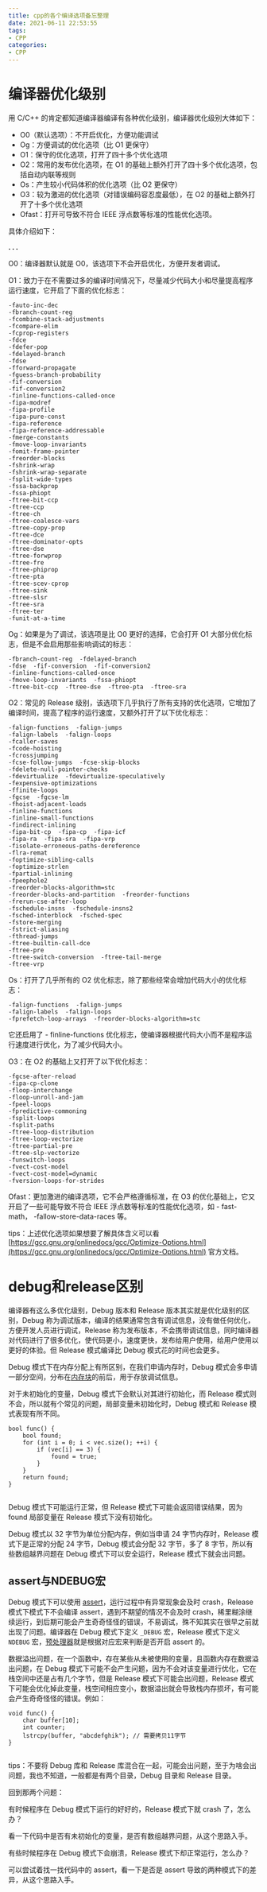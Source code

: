 ```yaml
---
title: cpp的各个编译选项备忘整理
date: 2021-06-11 22:53:55
tags:
- CPP
categories:
- CPP
---
```



# 编译器优化级别

用 C/C++ 的肯定都知道编译器编译有各种优化级别，编译器优化级别大体如下：

*   O0（默认选项）：不开启优化，方便功能调试
*   Og：方便调试的优化选项（比 O1 更保守）
*   O1：保守的优化选项，打开了四十多个优化选项
*   O2：常用的发布优化选项，在 O1 的基础上额外打开了四十多个优化选项，包括自动内联等规则
*   Os：产生较小代码体积的优化选项（比 O2 更保守）
*   O3：较为激进的优化选项（对错误编码容忍度最低），在 O2 的基础上额外打开了十多个优化选项
*   Ofast：打开可导致不符合 IEEE 浮点数等标准的性能优化选项。

具体介绍如下：

**. . .**<!-- more -->

O0：编译器默认就是 O0，该选项下不会开启优化，方便开发者调试。

O1：致力于在不需要过多的编译时间情况下，尽量减少代码大小和尽量提高程序运行速度，它开启了下面的优化标志：

```
-fauto-inc-dec 
-fbranch-count-reg 
-fcombine-stack-adjustments 
-fcompare-elim 
-fcprop-registers 
-fdce 
-fdefer-pop 
-fdelayed-branch 
-fdse 
-fforward-propagate 
-fguess-branch-probability 
-fif-conversion 
-fif-conversion2 
-finline-functions-called-once 
-fipa-modref 
-fipa-profile 
-fipa-pure-const 
-fipa-reference 
-fipa-reference-addressable 
-fmerge-constants 
-fmove-loop-invariants 
-fomit-frame-pointer 
-freorder-blocks 
-fshrink-wrap 
-fshrink-wrap-separate 
-fsplit-wide-types 
-fssa-backprop 
-fssa-phiopt 
-ftree-bit-ccp 
-ftree-ccp 
-ftree-ch 
-ftree-coalesce-vars 
-ftree-copy-prop 
-ftree-dce 
-ftree-dominator-opts 
-ftree-dse 
-ftree-forwprop 
-ftree-fre 
-ftree-phiprop 
-ftree-pta 
-ftree-scev-cprop 
-ftree-sink 
-ftree-slsr 
-ftree-sra 
-ftree-ter 
-funit-at-a-time

```

Og：如果是为了调试，该选项是比 O0 更好的选择，它会打开 O1 大部分优化标志，但是不会启用那些影响调试的标志：

```
-fbranch-count-reg  -fdelayed-branch 
-fdse  -fif-conversion  -fif-conversion2  
-finline-functions-called-once 
-fmove-loop-invariants  -fssa-phiopt 
-ftree-bit-ccp  -ftree-dse  -ftree-pta  -ftree-sra

```

O2：常见的 Release 级别，该选项下几乎执行了所有支持的优化选项，它增加了编译时间，提高了程序的运行速度，又额外打开了以下优化标志：

```
-falign-functions  -falign-jumps 
-falign-labels  -falign-loops 
-fcaller-saves 
-fcode-hoisting 
-fcrossjumping 
-fcse-follow-jumps  -fcse-skip-blocks 
-fdelete-null-pointer-checks 
-fdevirtualize  -fdevirtualize-speculatively 
-fexpensive-optimizations 
-ffinite-loops 
-fgcse  -fgcse-lm  
-fhoist-adjacent-loads 
-finline-functions 
-finline-small-functions 
-findirect-inlining 
-fipa-bit-cp  -fipa-cp  -fipa-icf 
-fipa-ra  -fipa-sra  -fipa-vrp 
-fisolate-erroneous-paths-dereference 
-flra-remat 
-foptimize-sibling-calls 
-foptimize-strlen 
-fpartial-inlining 
-fpeephole2 
-freorder-blocks-algorithm=stc 
-freorder-blocks-and-partition  -freorder-functions 
-frerun-cse-after-loop  
-fschedule-insns  -fschedule-insns2 
-fsched-interblock  -fsched-spec 
-fstore-merging 
-fstrict-aliasing 
-fthread-jumps 
-ftree-builtin-call-dce 
-ftree-pre 
-ftree-switch-conversion  -ftree-tail-merge 
-ftree-vrp

```

Os：打开了几乎所有的 O2 优化标志，除了那些经常会增加代码大小的优化标志：

```
-falign-functions  -falign-jumps 
-falign-labels  -falign-loops 
-fprefetch-loop-arrays  -freorder-blocks-algorithm=stc

```

它还启用了 - finline-functions 优化标志，使编译器根据代码大小而不是程序运行速度进行优化，为了减少代码大小。

O3：在 O2 的基础上又打开了以下优化标志：

```
-fgcse-after-reload 
-fipa-cp-clone
-floop-interchange 
-floop-unroll-and-jam 
-fpeel-loops 
-fpredictive-commoning 
-fsplit-loops 
-fsplit-paths 
-ftree-loop-distribution 
-ftree-loop-vectorize 
-ftree-partial-pre 
-ftree-slp-vectorize 
-funswitch-loops 
-fvect-cost-model 
-fvect-cost-model=dynamic 
-fversion-loops-for-strides

```

Ofast：更加激进的编译选项，它不会严格遵循标准，在 O3 的优化基础上，它又开启了一些可能导致不符合 IEEE 浮点数等标准的性能优化选项，如 - fast-math， -fallow-store-data-races 等。

tips：上述优化选项如果想要了解具体含义可以看 [https://gcc.gnu.org/onlinedocs/gcc/Optimize-Options.html](https://gcc.gnu.org/onlinedocs/gcc/Optimize-Options.html) 官方文档。


# debug和release区别

编译器有这么多优化级别，Debug 版本和 Release 版本其实就是优化级别的区别，Debug 称为调试版本，编译的结果通常包含有调试信息，没有做任何优化，方便开发人员进行调试，Release 称为发布版本，不会携带调试信息，同时编译器对代码进行了很多优化，使代码更小，速度更快，发布给用户使用，给用户使用以更好的体验。但 Release 模式编译比 Debug 模式花的时间也会更多。

Debug 模式下在内存分配上有所区别，在我们申请内存时，Debug 模式会多申请一部分空间，分布在[内存块](https://www.zhihu.com/search?q=%E5%86%85%E5%AD%98%E5%9D%97&search_source=Entity&hybrid_search_source=Entity&hybrid_search_extra=%7B%22sourceType%22%3A%22answer%22%2C%22sourceId%22%3A1720297063%7D)的前后，用于存放调试信息。

对于未初始化的变量，Debug 模式下会默认对其进行初始化，而 Release 模式则不会，所以就有个常见的问题，局部变量未初始化时，Debug 模式和 Release 模式表现有所不同。

```
bool func() {
    bool found;
    for (int i = 0; i < vec.size(); ++i) {
        if (vec[i] == 3) {
            found = true;
        }
    }
    return found; 
}


```

Debug 模式下可能运行正常，但 Release 模式下可能会返回错误结果，因为 found 局部变量在 Release 模式下没有初始化。

Debug 模式以 32 字节为单位分配内存，例如当申请 24 字节内存时，Release 模式下是正常的分配 24 字节，Debug 模式会分配 32 字节，多了 8 字节，所以有些数组越界问题在 Debug 模式下可以安全运行，Release 模式下就会出问题。


## assert与NDEBUG宏

Debug 模式下可以使用 [assert](https://www.zhihu.com/search?q=assert&search_source=Entity&hybrid_search_source=Entity&hybrid_search_extra=%7B%22sourceType%22%3A%22answer%22%2C%22sourceId%22%3A1720297063%7D)，运行过程中有异常现象会及时 crash，Release 模式下模式下不会编译 assert，遇到不期望的情况不会及时 crash，稀里糊涂继续运行，到后期可能会产生奇奇怪怪的错误，不易调试，殊不知其实在很早之前就出现了问题。编译器在 Debug 模式下定义 `_DEBUG` 宏，Release 模式下定义 `NDEBUG` 宏，[预处理器](https://www.zhihu.com/search?q=%E9%A2%84%E5%A4%84%E7%90%86%E5%99%A8&search_source=Entity&hybrid_search_source=Entity&hybrid_search_extra=%7B%22sourceType%22%3A%22answer%22%2C%22sourceId%22%3A1720297063%7D)就是根据对应宏来判断是否开启 assert 的。

数据溢出问题，在一个函数中，存在某些从未被使用的变量，且函数内存在数据溢出问题，在 Debug 模式下可能不会产生问题，因为不会对该变量进行优化，它在栈空间中还是占有几个字节，但是 Release 模式下可能会出问题，Release 模式下可能会优化掉此变量，栈空间相应变小，数据溢出就会导致栈内存损坏，有可能会产生奇奇怪怪的错误。例如：

```
void func() {
    char buffer[10];
    int counter;
    lstrcpy(buffer, "abcdefghik"); // 需要拷贝11字节
}


```

tips：不要将 Debug 库和 Release 库混合在一起，可能会出问题，至于为啥会出问题，我也不知道，一般都是有两个目录，Debug 目录和 Release 目录。

回到那两个问题：

有时候程序在 Debug 模式下运行的好好的，Release 模式下就 crash 了，怎么办？

看一下代码中是否有未初始化的变量，是否有数组越界问题，从这个思路入手。

有些时候程序在 Debug 模式下会崩溃，Release 模式下却正常运行，怎么办？

可以尝试着找一找代码中的 assert，看一下是否是 assert 导致的两种模式下的差异，从这个思路入手。

